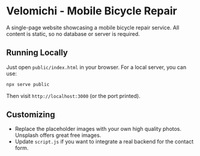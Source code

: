 # Velomichi - Mobile Bicycle Repair

A single-page website showcasing a mobile bicycle repair service. All content is static, so no database or server is required.

## Running Locally
Just open `public/index.html` in your browser. For a local server, you can use:
```bash
npx serve public
```
Then visit `http://localhost:3000` (or the port printed).

## Customizing
- Replace the placeholder images with your own high quality photos. Unsplash offers great free images.
- Update `script.js` if you want to integrate a real backend for the contact form.

